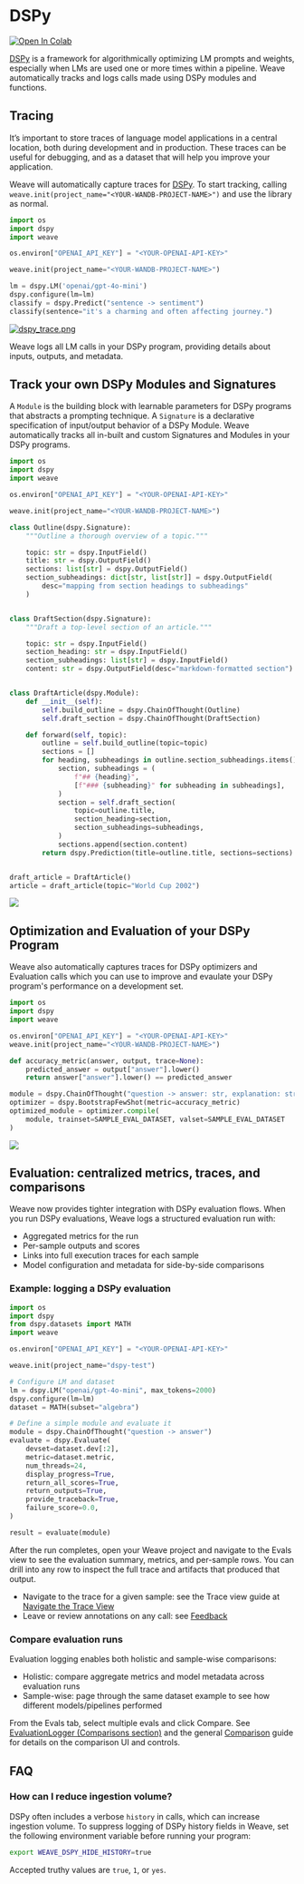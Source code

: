 # DSPy

<a target="_blank" href="https://github.com/wandb/examples/blob/master/weave/docs/quickstart_dspy.ipynb">
  <img src="https://colab.research.google.com/assets/colab-badge.svg" alt="Open In Colab"/>
</a>

[DSPy](https://dspy-docs.vercel.app/) is a framework for algorithmically optimizing LM prompts and weights, especially when LMs are used one or more times within a pipeline. Weave automatically tracks and logs calls made using DSPy modules and functions.

## Tracing

It’s important to store traces of language model applications in a central location, both during development and in production. These traces can be useful for debugging, and as a dataset that will help you improve your application.

Weave will automatically capture traces for [DSPy](https://dspy-docs.vercel.app/). To start tracking, calling `weave.init(project_name="<YOUR-WANDB-PROJECT-NAME>")` and use the library as normal.

```python
import os
import dspy
import weave

os.environ["OPENAI_API_KEY"] = "<YOUR-OPENAI-API-KEY>"

weave.init(project_name="<YOUR-WANDB-PROJECT-NAME>")

lm = dspy.LM('openai/gpt-4o-mini')
dspy.configure(lm=lm)
classify = dspy.Predict("sentence -> sentiment")
classify(sentence="it's a charming and often affecting journey.")
```

[![dspy_trace.png](imgs/dspy/dspy_trace.png)](https://wandb.ai/geekyrakshit/dspy-project/weave/calls)

Weave logs all LM calls in your DSPy program, providing details about inputs, outputs, and metadata.

## Track your own DSPy Modules and Signatures

A `Module` is the building block with learnable parameters for DSPy programs that abstracts a prompting technique. A `Signature` is a declarative specification of input/output behavior of a DSPy Module. Weave automatically tracks all in-built and custom Signatures and Modules in your DSPy programs.

```python
import os
import dspy
import weave

os.environ["OPENAI_API_KEY"] = "<YOUR-OPENAI-API-KEY>"

weave.init(project_name="<YOUR-WANDB-PROJECT-NAME>")

class Outline(dspy.Signature):
    """Outline a thorough overview of a topic."""

    topic: str = dspy.InputField()
    title: str = dspy.OutputField()
    sections: list[str] = dspy.OutputField()
    section_subheadings: dict[str, list[str]] = dspy.OutputField(
        desc="mapping from section headings to subheadings"
    )


class DraftSection(dspy.Signature):
    """Draft a top-level section of an article."""

    topic: str = dspy.InputField()
    section_heading: str = dspy.InputField()
    section_subheadings: list[str] = dspy.InputField()
    content: str = dspy.OutputField(desc="markdown-formatted section")


class DraftArticle(dspy.Module):
    def __init__(self):
        self.build_outline = dspy.ChainOfThought(Outline)
        self.draft_section = dspy.ChainOfThought(DraftSection)

    def forward(self, topic):
        outline = self.build_outline(topic=topic)
        sections = []
        for heading, subheadings in outline.section_subheadings.items():
            section, subheadings = (
                f"## {heading}",
                [f"### {subheading}" for subheading in subheadings],
            )
            section = self.draft_section(
                topic=outline.title,
                section_heading=section,
                section_subheadings=subheadings,
            )
            sections.append(section.content)
        return dspy.Prediction(title=outline.title, sections=sections)


draft_article = DraftArticle()
article = draft_article(topic="World Cup 2002")
```

[![](imgs/dspy/dspy_custom_module.png)](https://wandb.ai/geekyrakshit/dspy-project/weave/calls)


## Optimization and Evaluation of your DSPy Program

Weave also automatically captures traces for DSPy optimizers and Evaluation calls which you can use to improve and evaulate your DSPy program's performance on a development set.


```python
import os
import dspy
import weave

os.environ["OPENAI_API_KEY"] = "<YOUR-OPENAI-API-KEY>"
weave.init(project_name="<YOUR-WANDB-PROJECT-NAME>")

def accuracy_metric(answer, output, trace=None):
    predicted_answer = output["answer"].lower()
    return answer["answer"].lower() == predicted_answer

module = dspy.ChainOfThought("question -> answer: str, explanation: str")
optimizer = dspy.BootstrapFewShot(metric=accuracy_metric)
optimized_module = optimizer.compile(
    module, trainset=SAMPLE_EVAL_DATASET, valset=SAMPLE_EVAL_DATASET
)
```

[![](imgs/dspy/dspy_optimizer.png)](https://wandb.ai/geekyrakshit/dspy-project/weave/calls)

## Evaluation: centralized metrics, traces, and comparisons

Weave now provides tighter integration with DSPy evaluation flows. When you run DSPy evaluations, Weave logs a structured evaluation run with:

- Aggregated metrics for the run
- Per-sample outputs and scores
- Links into full execution traces for each sample
- Model configuration and metadata for side-by-side comparisons

### Example: logging a DSPy evaluation

```python
import os
import dspy
from dspy.datasets import MATH
import weave

os.environ["OPENAI_API_KEY"] = "<YOUR-OPENAI-API-KEY>"

weave.init(project_name="dspy-test")

# Configure LM and dataset
lm = dspy.LM("openai/gpt-4o-mini", max_tokens=2000)
dspy.configure(lm=lm)
dataset = MATH(subset="algebra")

# Define a simple module and evaluate it
module = dspy.ChainOfThought("question -> answer")
evaluate = dspy.Evaluate(
    devset=dataset.dev[:2],
    metric=dataset.metric,
    num_threads=24,
    display_progress=True,
    return_all_scores=True,
    return_outputs=True,
    provide_traceback=True,
    failure_score=0.0,
)

result = evaluate(module)
```

After the run completes, open your Weave project and navigate to the Evals view to see the evaluation summary, metrics, and per-sample rows. You can drill into any row to inspect the full trace and artifacts that produced that output.

- Navigate to the trace for a given sample: see the Trace view guide at [Navigate the Trace View](../tracking/trace-tree.md)
- Leave or review annotations on any call: see [Feedback](../tracking/feedback.md)

### Compare evaluation runs

Evaluation logging enables both holistic and sample-wise comparisons:

- Holistic: compare aggregate metrics and model metadata across evaluation runs
- Sample-wise: page through the same dataset example to see how different models/pipelines performed

From the Evals tab, select multiple evals and click Compare. See [EvaluationLogger (Comparisons section)](../evaluation/evaluation_logger.md) and the general [Comparison](../tools/comparison.md) guide for details on the comparison UI and controls.

## FAQ

### How can I reduce ingestion volume?

DSPy often includes a verbose `history` in calls, which can increase ingestion volume. To suppress logging of DSPy history fields in Weave, set the following environment variable before running your program:

```bash
export WEAVE_DSPY_HIDE_HISTORY=true
```

Accepted truthy values are `true`, `1`, or `yes`.
